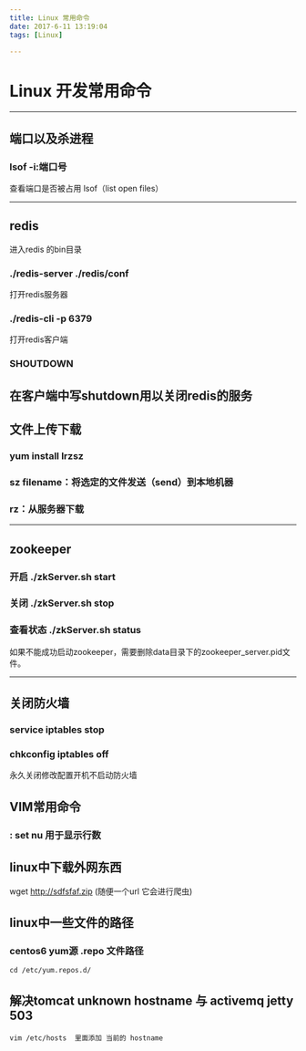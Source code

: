 ```yaml
---
title: Linux 常用命令
date: 2017-6-11 13:19:04
tags: [Linux]

---
```


# Linux 开发常用命令

----
## 端口以及杀进程
### lsof -i:端口号
查看端口是否被占用
lsof（list open files）

---------
## redis
进入redis 的bin目录 
### ./redis-server  ./redis/conf
打开redis服务器
### ./redis-cli -p 6379
打开redis客户端
### SHOUTDOWN 
在客户端中写shutdown用以关闭redis的服务
---

## 文件上传下载
### yum install lrzsz
### sz filename：将选定的文件发送（send）到本地机器
### rz：从服务器下载

------

## zookeeper

###  开启 ./zkServer.sh start
###  关闭 ./zkServer.sh stop
###  查看状态 ./zkServer.sh status
如果不能成功启动zookeeper，需要删除data目录下的zookeeper_server.pid文件。
 
----

## 关闭防火墙
### service iptables stop
### chkconfig iptables off
永久关闭修改配置开机不启动防火墙


## VIM常用命令
### : set nu  用于显示行数

## linux中下载外网东西
wget http://sdfsfaf.zip    (随便一个url 它会进行爬虫)


## linux中一些文件的路径  


### centos6  yum源 .repo 文件路径
```
cd /etc/yum.repos.d/ 
```


## 解决tomcat unknown hostname 与 activemq jetty 503
```
vim /etc/hosts  里面添加 当前的 hostname
```
